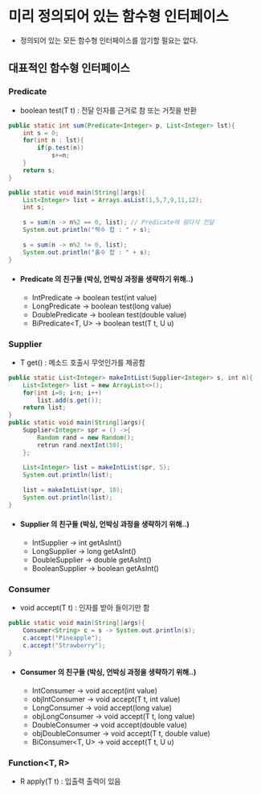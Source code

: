 # 미리 정의되어 있는 함수형 인터페이스
- 정의되어 있는 모든 함수형 인터페이스를 암기할 필요는 없다.

## 대표적인 함수형 인터페이스
### Predicate<T>
- boolean test(T t) : 전달 인자를 근거로 참 또는 거짓을 반환
```java
public static int sum(Predicate<Integer> p, List<Integer> lst){
    int s = 0;
    for(int n : lst){
        if(p.test(n))
            s+=n;
    }
    return s;
}

public static void main(String[]args){
    List<Integer> list = Arrays.asList(1,5,7,9,11,12);
    int s;
    
    s = sum(n -> n%2 == 0, list); // Predicate에 람다식 전달
    System.out.println("짝수 합 : " + s);
        
    s = sum(n -> n%2 != 0, list);
    System.out.println("홀수 합 : " + s);
}
```
- #### Predicate<T> 의 친구들 (박싱, 언박싱 과정을 생략하기 위해..)
    - IntPredicate -> boolean test(int value) 
    - LongPredicate -> boolean test(long value)
    - DoublePredicate -> boolean test(double value)
    - BiPredicate<T, U> -> boolean test(T t, U u)

### Supplier<T>
- T get() : 메소드 호출시 무엇인가를 제공함
```java
public static List<Integer> makeIntList(Supplier<Integer> s, int n){
    List<Integer> list = new ArrayList<>();
    for(int i=0; i<n; i++)
        list.add(s.get());
    return list;
}
public static void main(String[]args){
    Supplier<Integer> spr = () ->{
        Random rand = new Random();
        retrun rand.nextInt(50);
    };
    
    List<Integer> list = makeIntList(spr, 5);
    System.out.println(list);
    
    list = makeIntList(spr, 10);
    System.out.println(list);
}
```
- #### Supplier<T> 의 친구들 (박싱, 언박싱 과정을 생략하기 위해..)
    - IntSupplier -> int getAsInt()
    - LongSupplier -> long getAsInt()
    - DoubleSupplier -> double getAsInt()
    - BooleanSupplier -> boolean getAsInt()


### Consumer<T>
- void accept(T t) : 인자를 받아 들이기만 함
```java
public static void main(String[]args){
    Consumer<String> c = s -> System.out.println(s);
    c.accept("Pineapple");
    c.accept("Strawberry");
}
```
- #### Consumer<T> 의 친구들 (박싱, 언박싱 과정을 생략하기 위해..)
    - IntConsumer -> void accept(int value)
    - objIntConsumer -> void accept(T t, int value)
    - LongConsumer -> void accept(long value)
    - objLongConsumer -> void accept(T t, long value)
    - DoubleConsumer -> void accept(double value)
    - objDoubleConsumer -> void accept(T t, double value)
    - BiConsumer<T, U> -> void accept(T t, U u)
     
### Function<T, R>
- R apply(T t) : 입출력 출력이 있음

